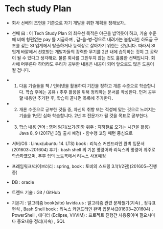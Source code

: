# Tech study Plan

* 회사 선배의 조언을 기준으로 자기 개발을 위한 계획을 정해보자..
* 선배 曰 : 이 Tech Study Plan 의 최우선 목적은 야근을 밥먹듯이 하고, 기술 수준에 비해 형편없는 pay 를 지급하며
           , 갑-을-병-정으로 내려가는 불합리한 하도급 구조를 갖는 SI 업계에서 탈출하거나 능력장로 살아가기 위한는 것입니다.
           따라서 SI 업계 바깥에서 선호받는 개발자들의 강력한 무기를 2년 내에 습득하는 것이 그 공략이 될 수 있다고 생각해요.
           물론 회사를 그만두지 않는 것도 훌륭한 선택입니다. 
           회사에 머무른다 하더라도 우리가 공부한 내용은 내공이 되어 앞으로도 많은 도움이 될 겁니다.
 
* 1. 다음 기술들을 책 / 인터넷을 활용하여 기간을 정하고 개론 수준으로 학습합니다. 
    학습 후에는 공유 / 추후 활용을 위해 정리하는 문서를 작성한다.
    먼저 공부할 내용만 추가한 후, 학습이 끝나면 목록에 추가한다.
 
* 2. 개론 수준으로 공부한 것들 중, 자신의 취향 또는 적성에 맞는 것으로 느껴지는 기술을 1년간 심화 학습합니다.
     2년 후 전문가가 될 것을 목표로 공부한다.
 
* 3. 학습 내용
 언어 : 영어 읽기/쓰기(회화 위주 : 지하철로 오가는 시간을 활용)
        Java 8, 9 (2017년 3월 출시 예정) - 함수형 코딩 패턴 중심으로
 
* 서버/OS : Linux(ubuntu 14. LTS)
           book : 리눅스 커맨드라인 완벽 입문서(201603~201604) 
                  후기 : bash shell 의 기본 명령어와 리눅스의 명령어 위주로 학습하였으며, 추후 집의 노트북에서 리눅스 사용예정
 
* 프레임워크/라이브러리 : spring, 
           book : 토비의 스프링 3.1(1/2권)(201605~진행중)
           
* DB : oracle
 
* 트렌드 기술 : Git / GitHub
 
* 기본기 : 알고리즘 
                 book(site) lavida.us : 알고리즘 관련 문제풀기(지속)
        , 정규표현식
        , Bash Shell
                 book : 리눅스 커맨드라인 완벽 입문서(201603~201604) 
        , PowerShell
        , 에디터 (Eclipse, VI/VIM) : 프로젝트 진행간 사용중이며 필요시마다 중요내용 정리(지속)
        , SQL 
